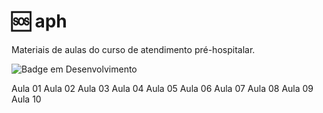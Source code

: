 # :sos: aph
Materiais de aulas do curso de atendimento pré-hospitalar.

![Badge em Desenvolvimento](http://img.shields.io/static/v1?label=STATUS&message=EM%20DESENVOLVIMENTO&color=GREEN&style=for-the-badge)

Aula 01
Aula 02
Aula 03
Aula 04
Aula 05
Aula 06
Aula 07
Aula 08
Aula 09
Aula 10